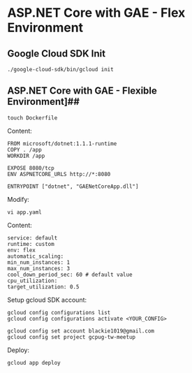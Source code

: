 # ASP.NET Core with GAE - Flex Environment #

## Google Cloud SDK Init ##

    ./google-cloud-sdk/bin/gcloud init

## ASP.NET Core with GAE - Flexible Environment]##

    touch Dockerfile

Content:

    FROM microsoft/dotnet:1.1.1-runtime
    COPY . /app
    WORKDIR /app

    EXPOSE 8080/tcp
    ENV ASPNETCORE_URLS http://*:8080

    ENTRYPOINT ["dotnet", "GAENetCoreApp.dll"]

Modify:

    vi app.yaml

Content:

    service: default
    runtime: custom
    env: flex
    automatic_scaling:
    min_num_instances: 1
    max_num_instances: 3
    cool_down_period_sec: 60 # default value
    cpu_utilization:
    target_utilization: 0.5

Setup gcloud SDK account:

    gcloud config configurations list
    gcloud config configurations activate <YOUR_CONFIG>

    gcloud config set account blackie1019@gmail.com
    gcloud config set project gcpug-tw-meetup

Deploy:

    gcloud app deploy